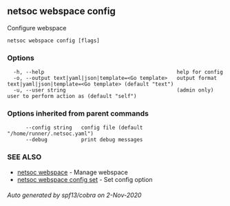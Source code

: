 ## netsoc webspace config

Configure webspace

```
netsoc webspace config [flags]
```

### Options

```
  -h, --help                                           help for config
  -o, --output text|yaml|json|template=<Go template>   output format text|yaml|json|template=<Go template> (default "text")
  -u, --user string                                    (admin only) user to perform action as (default "self")
```

### Options inherited from parent commands

```
      --config string   config file (default "/home/runner/.netsoc.yaml")
      --debug           print debug messages
```

### SEE ALSO

* [netsoc webspace](netsoc_webspace.md)	 - Manage webspace
* [netsoc webspace config set](netsoc_webspace_config_set.md)	 - Set config option

###### Auto generated by spf13/cobra on 2-Nov-2020
